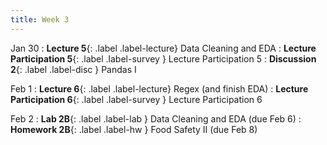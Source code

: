 ```yaml
---
title: Week 3
---
```


Jan 30
: **Lecture 5**{: .label .label-lecture} Data Cleaning and EDA
: **Lecture Participation 5**{: .label .label-survey } Lecture Participation 5
: **Discussion 2**{: .label .label-disc } Pandas I

Feb 1
: **Lecture 6**{: .label .label-lecture} Regex (and finish EDA)
: **Lecture Participation 6**{: .label .label-survey } Lecture Participation 6


Feb 2
: **Lab 2B**{: .label .label-lab } Data Cleaning and EDA (due Feb 6)
: **Homework 2B**{: .label .label-hw } Food Safety II (due Feb 8)
